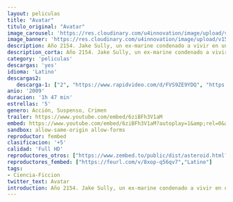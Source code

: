 ```yaml
---
layout: peliculas
title: "Avatar"
titulo_original: "Avatar"
image_carousel: 'https://res.cloudinary.com/u4innovation/image/upload/v1565752250/acatar-min_cda5l4.jpg'
image_banner: 'https://res.cloudinary.com/u4innovation/image/upload/v1565752250/Avatar-2-Sequels-Underwater-Scenes-Motion-Capture-min_bzmzla.jpg'
description: Año 2154. Jake Sully, un ex-marine condenado a vivir en una silla de ruedas, sigue siendo un auténtico guerrero. Por ello ha sido designado para ir a Pandora, donde algunas empresas están extrayendo un mineral extraño que podría resolver la crisis energética de la Tierra. Para contrarrestar la toxicidad de la atmósfera de Pandora, se ha creado el programa Avatar, gracias al cual los seres humanos mantienen sus conciencias unidas a un avatar, un cuerpo biológico controlado de forma remota que puede sobrevivir en el aire letal. Esos cuerpos han sido creados con ADN humano mezclado con ADN de los nativos de Pandora, los Na'vi. Convertido en avatar, Jake puede caminar otra vez. Su misión consiste en infiltrarse entre los Na'vi, que se han convertido en el mayor obstáculo para la extracción del mineral. Pero cuando Neytiri, una bella Na'vi, salva la vida de Jake, todo cambia, Jake, tras superar ciertas pruebas, es admitido en su clan
description_corta: Año 2154. Jake Sully, un ex-marine condenado a vivir en una silla de ruedas, sigue siendo un auténtico guerrero. Por ello ha sido designado para ir a Pandora, donde algunas empresas están extrayendo un mineral extraño que podría resolver la crisis
category: 'peliculas'
descargas: 'yes'
idioma: 'Latino'
descargas2:
   descarga-1: ["2", "https://www.rapidvideo.com/d/FVS9ZE9YDQ", "https://www.google.com/s2/favicons?domain=openload.co","OpenLoad","https://res.cloudinary.com/imbriitneysam/image/upload/v1541473684/mexico.png", "Latino", "Full HD"]
anio: '2009'
duracion: '1h 47 min'
estrellas: '5'
genero: Acción, Suspenso, Crimen
trailer: https://www.youtube.com/embed/6ziBFh3V1aM
embed: https://www.youtube.com/embed/6ziBFh3V1aM?autoplay=1&amp;rel=0&amp;hd=1&border=0&wmode=opaque&enablejsapi=1&modestbranding=1&controls=1&showinfo=0
sandbox: allow-same-origin allow-forms
reproductor: fembed
clasificacion: '+5'
calidad: 'Full HD'
reproductores_otros: ["https://www.zembed.to/public/dist/asteroid.html?id=389929a35b0f9a57a9202df95beff474&title=Avatar%201","Latino","https://mstream.press/zeonackqqia5","Latino","https://mstream.press/ssbaxj0v5hsw","Latino"]
reproductores_fembed: ["https://feurl.com/v/8xop-q56qv7","Latino"]
tags:
- Ciencia-Ficcion
twitter_text: Avatar
introduction: Año 2154. Jake Sully, un ex-marine condenado a vivir en una silla de ruedas, sigue siendo un auténtico guerrero. Por ello ha sido designado para ir a Pandora, donde algunas empresas están extrayendo un mineral extraño que podría resolver la crisis
---
```












